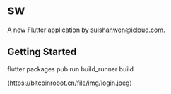 # sw

A new Flutter application by suishanwen@icloud.com.

## Getting Started

flutter packages pub run build_runner build


(https://bitcoinrobot.cn/file/img/login.jpeg) 
